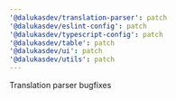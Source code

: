 ```yaml
---
'@dalukasdev/translation-parser': patch
'@dalukasdev/eslint-config': patch
'@dalukasdev/typescript-config': patch
'@dalukasdev/table': patch
'@dalukasdev/ui': patch
'@dalukasdev/utils': patch
---
```


Translation parser bugfixes
